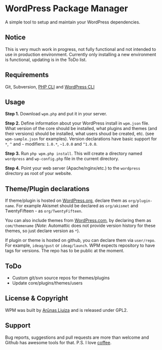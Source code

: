 # WordPress Package Manager

A simple tool to setup and maintain your WordPress dependencies.

## Notice

This is very much work in progress, not fully functional and not intended to use in production environment.
Currently only installing a new environment is functional, updating is in the ToDo list.

## Requirements

Git, Subversion, [PHP CLI](http://php.net/features.commandline) and [WordPress CLI](http://wp-cli.org)

## Usage

**Step 1.** Download `wpm.php` and put it in your server.

**Step 2.** Define information about your WordPress install in  `wpm.json` file. What version of the core should be installed, what plugins and themes (and their versions) should be installed, what users shoud be created, etc. (see `wpm-sample.json` for examples). Version declarations have basic support for `*`, `^` and `~` modifiers: `1.0.*`, `~1.0.0` and `^1.0.0`.

**Step 3.** Run `php wpm.php install`. This will create a directory named `wordpress` and `wp-config.php` file in the current directory.

**Step 4.** Point your web server (Apache/nginx/etc.) to the `wordpress` directory as root of your website.

## Theme/Plugin declarations

If theme/plugin is hosted on [WordPress.org](http://wordpress.org), declare them as `org/plugin-name`. For example Akismet should be declared as `org/akismet` and TwentyFifteen - as `org/TwentyFifteen`.

You can also include themes from [WordPress.com](http://wordpress.com), by declaring them as `com/themename` (*Note*: Automattic does not provide version history for these themes, so just declare version as `*`).

If plugin or theme is hosted on github, you can declare them via `user/repo`. For example, `ideag/gust` or `ideag/launch`. WPM expects repository to have tags for versions. The repo has to be public at the moment.

## ToDo

* Custom git/svn source repos for themes/plugins
* Update core/plugins/themes/users

## License & Copyright

WPM was built by [Arūnas Liuiza](http://arunas.co) and is released under GPL2.

## Support

Bug reports, suggestions and pull requests are more than welcome and Github has awesome tools for that.
P.S. I love [coffee](http://arunas.co/#coffee).
